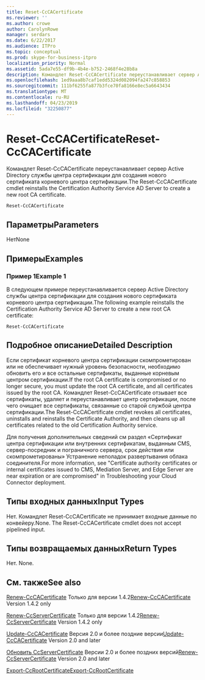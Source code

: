 ```yaml
---
title: Reset-CcCACertificate
ms.reviewer: ''
ms.author: crowe
author: CarolynRowe
manager: serdars
ms.date: 6/22/2017
ms.audience: ITPro
ms.topic: conceptual
ms.prod: skype-for-business-itpro
localization_priority: Normal
ms.assetid: 5ada7e55-df9b-4b4e-b752-2468f4e28b8a
description: Командлет Reset-CcCACertificate переустанавливает сервер Active Directory службы центра сертификации для создания нового сертификата корневого центра сертификации.
ms.openlocfilehash: 1ed9aaa8b7caf1edd5324d082094fa247c858853
ms.sourcegitcommit: 111bf6255fa877b3fce70fa8166e8ec5a6643434
ms.translationtype: MT
ms.contentlocale: ru-RU
ms.lasthandoff: 04/23/2019
ms.locfileid: "32250877"
---
```

# <a name="reset-cccacertificate"></a><span data-ttu-id="dd1c4-103">Reset-CcCACertificate</span><span class="sxs-lookup"><span data-stu-id="dd1c4-103">Reset-CcCACertificate</span></span>
 
<span data-ttu-id="dd1c4-104">Командлет Reset-CcCACertificate переустанавливает сервер Active Directory службы центра сертификации для создания нового сертификата корневого центра сертификации.</span><span class="sxs-lookup"><span data-stu-id="dd1c4-104">The Reset-CcCACertificate cmdlet reinstalls the Certification Authority Service AD Server to create a new root CA certificate.</span></span>
  
```
Reset-CcCACertificate
```

## <a name="parameters"></a><span data-ttu-id="dd1c4-105">Параметры</span><span class="sxs-lookup"><span data-stu-id="dd1c4-105">Parameters</span></span>

<span data-ttu-id="dd1c4-106">Нет</span><span class="sxs-lookup"><span data-stu-id="dd1c4-106">None</span></span>
  
## <a name="examples"></a><span data-ttu-id="dd1c4-107">Примеры</span><span class="sxs-lookup"><span data-stu-id="dd1c4-107">Examples</span></span>
<span data-ttu-id="dd1c4-108"><a name="Examples"> </a></span><span class="sxs-lookup"><span data-stu-id="dd1c4-108"></span></span>

### <a name="example-1"></a><span data-ttu-id="dd1c4-109">Пример 1</span><span class="sxs-lookup"><span data-stu-id="dd1c4-109">Example 1</span></span>

<span data-ttu-id="dd1c4-110">В следующем примере переустанавливается сервер Active Directory службы центра сертификации для создания нового сертификата корневого центра сертификации.</span><span class="sxs-lookup"><span data-stu-id="dd1c4-110">The following example reinstalls the Certification Authority Service AD Server to create a new root CA certificate:</span></span>
  
```
Reset-CcCACertificate
```

## <a name="detailed-description"></a><span data-ttu-id="dd1c4-111">Подробное описание</span><span class="sxs-lookup"><span data-stu-id="dd1c4-111">Detailed Description</span></span>
<span data-ttu-id="dd1c4-112"><a name="DetailedDescription"> </a></span><span class="sxs-lookup"><span data-stu-id="dd1c4-112"></span></span>

<span data-ttu-id="dd1c4-113">Если сертификат корневого центра сертификации скомпрометирован или не обеспечивает нужный уровень безопасности, необходимо обновить его и все остальные сертификаты, выданные корневым центром сертификации.</span><span class="sxs-lookup"><span data-stu-id="dd1c4-113">If the root CA certificate is compromised or no longer secure, you must update the root CA certificate, and all certificates issued by the root CA.</span></span> <span data-ttu-id="dd1c4-114">Командлет Reset-CcCACertificate отзывает все сертификаты, удаляет и переустанавливает центр сертификации, после чего очищает все сертификаты, связанные со старой службой центра сертификации.</span><span class="sxs-lookup"><span data-stu-id="dd1c4-114">The Reset-CcCACertificate cmdlet revokes all certificates, uninstalls and reinstalls the Certificate Authority, and then cleans up all certificates related to the old Certification Authority service.</span></span> 
  
<span data-ttu-id="dd1c4-115">Для получения дополнительных сведений см раздел «Сертификат центра сертификации или внутренних сертификатам, выданным CMS, сервер-посредник и пограничного сервера, срок действия или скомпрометированы» Устранение неполадок развертывания облака соединителя.</span><span class="sxs-lookup"><span data-stu-id="dd1c4-115">For more information, see "Certificate authority certificates or internal certificates issued to CMS, Mediation Server, and Edge Server are near expiration or are compromised" in Troubleshooting your Cloud Connector deployment.</span></span>
  
## <a name="input-types"></a><span data-ttu-id="dd1c4-116">Типы входных данных</span><span class="sxs-lookup"><span data-stu-id="dd1c4-116">Input Types</span></span>
<span data-ttu-id="dd1c4-117"><a name="InputTypes"> </a></span><span class="sxs-lookup"><span data-stu-id="dd1c4-117"></span></span>

<span data-ttu-id="dd1c4-p102">Нет. Командлет Reset-CcCACertificate не принимает входные данные по конвейеру.</span><span class="sxs-lookup"><span data-stu-id="dd1c4-p102">None. The Reset-CcCACertificate cmdlet does not accept pipelined input.</span></span>
  
## <a name="return-types"></a><span data-ttu-id="dd1c4-120">Типы возвращаемых данных</span><span class="sxs-lookup"><span data-stu-id="dd1c4-120">Return Types</span></span>
<span data-ttu-id="dd1c4-121"><a name="ReturnTypes"> </a></span><span class="sxs-lookup"><span data-stu-id="dd1c4-121"></span></span>

<span data-ttu-id="dd1c4-122">Нет. </span><span class="sxs-lookup"><span data-stu-id="dd1c4-122">None.</span></span>
  
## <a name="see-also"></a><span data-ttu-id="dd1c4-123">См. также</span><span class="sxs-lookup"><span data-stu-id="dd1c4-123">See also</span></span>
<span data-ttu-id="dd1c4-124"><a name="ReturnTypes"> </a></span><span class="sxs-lookup"><span data-stu-id="dd1c4-124"></span></span>

<span data-ttu-id="dd1c4-125">[Renew-CcCACertificate](renew-cccacertificate.md) Только для версии 1.4.2</span><span class="sxs-lookup"><span data-stu-id="dd1c4-125">[Renew-CcCACertificate](renew-cccacertificate.md) Version 1.4.2 only</span></span>
  
<span data-ttu-id="dd1c4-126">[Renew-CcServerCertificate](renew-ccservercertificate.md) Только для версии 1.4.2</span><span class="sxs-lookup"><span data-stu-id="dd1c4-126">[Renew-CcServerCertificate](renew-ccservercertificate.md) Version 1.4.2 only</span></span>
  
<span data-ttu-id="dd1c4-127">[Update-CcCACertificate](update-cccacertificate.md) Версия 2.0 и более поздние версии</span><span class="sxs-lookup"><span data-stu-id="dd1c4-127">[Update-CcCACertificate](update-cccacertificate.md) Version 2.0 and later</span></span>
  
<span data-ttu-id="dd1c4-128">[Обновить CcServerCertificate](renew-ccservercertificate.md) Версии 2.0 и более поздних версий</span><span class="sxs-lookup"><span data-stu-id="dd1c4-128">[Renew-CcServerCertificate](renew-ccservercertificate.md) Version 2.0 and later</span></span>
  
[<span data-ttu-id="dd1c4-129">Export-CcRootCertificate</span><span class="sxs-lookup"><span data-stu-id="dd1c4-129">Export-CcRootCertificate</span></span>](export-ccrootcertificate.md)
  

